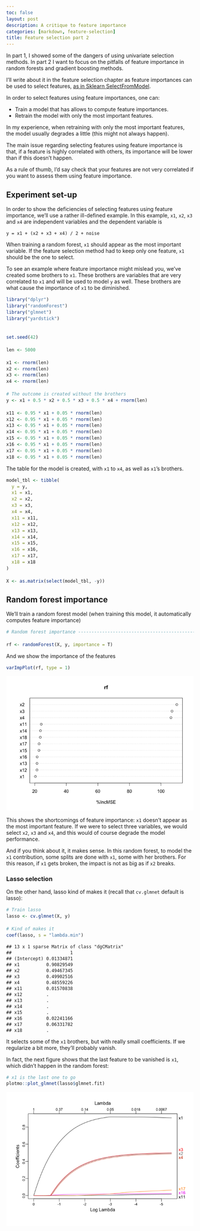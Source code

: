 ```yaml
---
toc: false
layout: post
description: A critique to feature importance
categories: [markdown, feature-selection]
title: Feature selection part 2
---
```


In part 1, I showed some of the dangers of using univariate selection
methods. In part 2 I want to focus on the pitfalls of feature importance
in random forests and gradient boosting methods.

I’ll write about it in the feature selection chapter as feature
importances can be used to select features, [as in Sklearn
SelectFromModel](https://scikit-learn.org/stable/modules/generated/sklearn.feature_selection.SelectFromModel.html#sklearn.feature_selection.SelectFromModel).

In order to select features using feature importances, one can:

  - Train a model that has allows to compute feature importances.
  - Retrain the model with only the most important features.

In my experience, when retraining with only the most important features,
the model usually degrades a little (this might not always happen).

The main issue regarding selecting features using feature importance is
that, if a feature is highly correlated with others, its importance will
be lower than if this doesn’t happen.

As a rule of thumb, I’d say check that your features are not very
correlated if you want to assess them using feature importance.

## Experiment set-up

In order to show the deficiencies of selecting features using feature
importance, we’ll use a rather ill-defined example. In this example,
`x1`, `x2`, `x3` and `x4` are independent variables and the dependent
variable is

    y = x1 + (x2 + x3 + x4) / 2 + noise

When training a random forest, `x1` should appear as the most important
variable. If the feature selection method had to keep only one feature,
`x1` should be the one to select.

To see an example where feature importance might mislead you, we’ve
created some brothers to `x1`. These brothers are variables that are
very correlated to `x1` and will be used to model `y` as well. These
brothers are what cause the importance of `x1` to be diminished.

``` r
library("dplyr")
library("randomForest")
library("glmnet")
library("yardstick")


set.seed(42)

len <- 5000

x1 <- rnorm(len)
x2 <- rnorm(len)
x3 <- rnorm(len)
x4 <- rnorm(len)

# The outcome is created without the brothers
y <- x1 + 0.5 * x2 + 0.5 * x3 + 0.5 * x4 + rnorm(len)

x11 <- 0.95 * x1 + 0.05 * rnorm(len)
x12 <- 0.95 * x1 + 0.05 * rnorm(len)
x13 <- 0.95 * x1 + 0.05 * rnorm(len)
x14 <- 0.95 * x1 + 0.05 * rnorm(len)
x15 <- 0.95 * x1 + 0.05 * rnorm(len)
x16 <- 0.95 * x1 + 0.05 * rnorm(len)
x17 <- 0.95 * x1 + 0.05 * rnorm(len)
x18 <- 0.95 * x1 + 0.05 * rnorm(len)
```

The table for the model is created, with `x1` to `x4`, as well as `x1`’s
brothers.

``` r
model_tbl <- tibble(
  y = y,
  x1 = x1,
  x2 = x2,
  x3 = x3,
  x4 = x4,
  x11 = x11,
  x12 = x12,
  x13 = x13,
  x14 = x14,
  x15 = x15,
  x16 = x16,
  x17 = x17,
  x18 = x18
)

X <- as.matrix(select(model_tbl, -y))
```

## Random forest importance

We’ll train a random forest model (when training this model, it
automatically computes feature
importance)

``` r
# Random forest importance ------------------------------------------------

rf <- randomForest(X, y, importance = T)
```

And we show the importance of the features

``` r
varImpPlot(rf, type = 1)
```

![](rf_importance_files/figure-gfm/unnamed-chunk-5-1.png)<!-- -->

This shows the shortcomings of feature importance: `x1` doesn’t appear
as the most important feature. If we were to select three variables, we
would select `x2`, `x3` and `x4`, and this would of course degrade the
model performance.

And if you think about it, it makes sense. In this random forest, to
model the `x1` contribution, some splits are done with `x1`, some with
her brothers. For this reason, if `x1` gets broken, the impact is not as
big as if `x2` breaks.

### Lasso selection

On the other hand, lasso kind of makes it (recall that `cv.glmnet`
default is lasso):

``` r
# Train lasso
lasso <- cv.glmnet(X, y)

# Kind of makes it
coef(lasso, s = "lambda.min")
```

    ## 13 x 1 sparse Matrix of class "dgCMatrix"
    ##                      1
    ## (Intercept) 0.01334871
    ## x1          0.90829549
    ## x2          0.49467345
    ## x3          0.49902516
    ## x4          0.48559226
    ## x11         0.01570838
    ## x12         .         
    ## x13         .         
    ## x14         .         
    ## x15         .         
    ## x16         0.02241166
    ## x17         0.06331782
    ## x18         .

It selects some of the `x1` brothers, but with really small
coefficients. If we regularize a bit more, they’ll probably vanish.

In fact, the next figure shows that the last feature to be vanished is
`x1`, which didn’t happen in the random forest:

``` r
# x1 is the last one to go
plotmo::plot_glmnet(lasso$glmnet.fit)
```

![](rf_importance_files/figure-gfm/unnamed-chunk-7-1.png)<!-- -->
